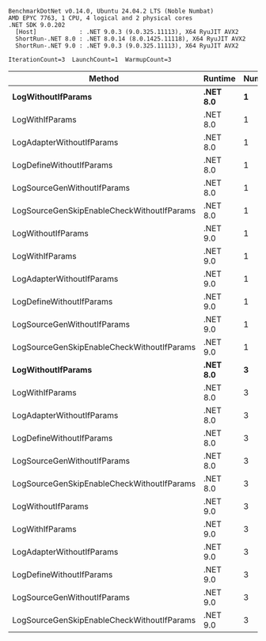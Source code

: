 ```

BenchmarkDotNet v0.14.0, Ubuntu 24.04.2 LTS (Noble Numbat)
AMD EPYC 7763, 1 CPU, 4 logical and 2 physical cores
.NET SDK 9.0.202
  [Host]            : .NET 9.0.3 (9.0.325.11113), X64 RyuJIT AVX2
  ShortRun-.NET 8.0 : .NET 8.0.14 (8.0.1425.11118), X64 RyuJIT AVX2
  ShortRun-.NET 9.0 : .NET 9.0.3 (9.0.325.11113), X64 RyuJIT AVX2

IterationCount=3  LaunchCount=1  WarmupCount=3  

```
| Method                                     | Runtime  | Number | Mean      | Error     | StdDev   | Min       | Max       | Gen0   | Allocated |
|------------------------------------------- |--------- |------- |----------:|----------:|---------:|----------:|----------:|-------:|----------:|
| **LogWithoutIfParams**                         | **.NET 8.0** | **1**      |  **60.63 ns** |  **6.333 ns** | **0.347 ns** |  **60.27 ns** |  **60.97 ns** | **0.0052** |      **88 B** |
| LogWithIfParams                            | .NET 8.0 | 1      |  62.16 ns |  5.875 ns | 0.322 ns |  61.82 ns |  62.46 ns | 0.0052 |      88 B |
| LogAdapterWithoutIfParams                  | .NET 8.0 | 1      |  59.81 ns |  6.920 ns | 0.379 ns |  59.38 ns |  60.10 ns | 0.0052 |      88 B |
| LogDefineWithoutIfParams                   | .NET 8.0 | 1      |  19.96 ns |  1.770 ns | 0.097 ns |  19.89 ns |  20.07 ns |      - |         - |
| LogSourceGenWithoutIfParams                | .NET 8.0 | 1      |  19.97 ns |  1.212 ns | 0.066 ns |  19.92 ns |  20.05 ns |      - |         - |
| LogSourceGenSkipEnableCheckWithoutIfParams | .NET 8.0 | 1      |  19.25 ns |  0.042 ns | 0.002 ns |  19.24 ns |  19.25 ns |      - |         - |
| LogWithoutIfParams                         | .NET 9.0 | 1      |  57.93 ns |  9.194 ns | 0.504 ns |  57.39 ns |  58.39 ns | 0.0052 |      88 B |
| LogWithIfParams                            | .NET 9.0 | 1      |  57.86 ns |  3.390 ns | 0.186 ns |  57.65 ns |  58.01 ns | 0.0052 |      88 B |
| LogAdapterWithoutIfParams                  | .NET 9.0 | 1      |  57.96 ns |  3.123 ns | 0.171 ns |  57.79 ns |  58.14 ns | 0.0052 |      88 B |
| LogDefineWithoutIfParams                   | .NET 9.0 | 1      |  19.97 ns |  0.194 ns | 0.011 ns |  19.96 ns |  19.98 ns |      - |         - |
| LogSourceGenWithoutIfParams                | .NET 9.0 | 1      |  20.10 ns |  0.464 ns | 0.025 ns |  20.08 ns |  20.13 ns |      - |         - |
| LogSourceGenSkipEnableCheckWithoutIfParams | .NET 9.0 | 1      |  19.31 ns |  2.154 ns | 0.118 ns |  19.23 ns |  19.45 ns |      - |         - |
| **LogWithoutIfParams**                         | **.NET 8.0** | **3**      | **183.53 ns** | **36.310 ns** | **1.990 ns** | **181.33 ns** | **185.20 ns** | **0.0157** |     **264 B** |
| LogWithIfParams                            | .NET 8.0 | 3      | 176.10 ns |  2.897 ns | 0.159 ns | 175.93 ns | 176.24 ns | 0.0157 |     264 B |
| LogAdapterWithoutIfParams                  | .NET 8.0 | 3      | 175.74 ns |  4.875 ns | 0.267 ns | 175.43 ns | 175.93 ns | 0.0157 |     264 B |
| LogDefineWithoutIfParams                   | .NET 8.0 | 3      |  59.71 ns |  1.311 ns | 0.072 ns |  59.64 ns |  59.78 ns |      - |         - |
| LogSourceGenWithoutIfParams                | .NET 8.0 | 3      |  58.52 ns |  0.145 ns | 0.008 ns |  58.52 ns |  58.53 ns |      - |         - |
| LogSourceGenSkipEnableCheckWithoutIfParams | .NET 8.0 | 3      |  57.29 ns |  0.145 ns | 0.008 ns |  57.28 ns |  57.29 ns |      - |         - |
| LogWithoutIfParams                         | .NET 9.0 | 3      | 171.58 ns |  6.840 ns | 0.375 ns | 171.20 ns | 171.95 ns | 0.0157 |     264 B |
| LogWithIfParams                            | .NET 9.0 | 3      | 172.54 ns |  6.734 ns | 0.369 ns | 172.14 ns | 172.87 ns | 0.0157 |     264 B |
| LogAdapterWithoutIfParams                  | .NET 9.0 | 3      | 172.42 ns | 14.273 ns | 0.782 ns | 171.53 ns | 173.02 ns | 0.0157 |     264 B |
| LogDefineWithoutIfParams                   | .NET 9.0 | 3      |  59.29 ns |  1.812 ns | 0.099 ns |  59.21 ns |  59.40 ns |      - |         - |
| LogSourceGenWithoutIfParams                | .NET 9.0 | 3      |  59.14 ns |  1.346 ns | 0.074 ns |  59.08 ns |  59.22 ns |      - |         - |
| LogSourceGenSkipEnableCheckWithoutIfParams | .NET 9.0 | 3      |  57.99 ns |  0.445 ns | 0.024 ns |  57.97 ns |  58.02 ns |      - |         - |
